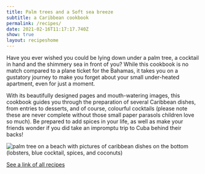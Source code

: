 ```yaml
---
title: Palm trees and a Soft sea breeze
subtitle: a Caribbean cookbook
permalink: /recipes/
date: 2021-02-16T11:17:17.740Z
show: true
layout: recipeshome
---
```

Have you ever wished you could be lying down under a palm tree, a cocktail in hand and the shimmery sea in front of you? While this cookbook is no match compared to a plane ticket for the Bahamas, it takes you on a gustatory journey to make you forget about your small under-heated apartment, even for just a moment.

With its beautifully designed pages and mouth-watering images, this cookbook guides you through the preparation of several Caribbean dishes, from entries to desserts, and of course, colourful cocktails (please note these are never complete without those small paper parasols children love so much). Be prepared to add spices in your life, as well as make your friends wonder if you did take an impromptu trip to Cuba behind their backs!

![palm tree on a beach with pictures of caribbean dishes on the bottom (lobsters, blue cocktail, spices, and coconuts)](../uploads/mégane-maridor-ebook-cover.jpg "Palm trees and a Soft sea breeze book cover")

[See a link of all recipes](https://emerald-quill.netlify.app/allrecipes/)